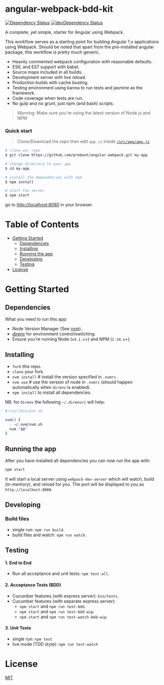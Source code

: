 # angular-webpack-bdd-kit

[![Dependency Status](https://david-dm.org/ldeck/angular-webpack/status.svg)](https://david-dm.org/ldeck/angular-webpack#info=dependencies) [![devDependency Status](https://david-dm.org/ldeck/angular-webpack/dev-status.svg)](https://david-dm.org/ldeck/angular-webpack#info=devDependencies)

A complete, yet simple, starter for Angular using Webpack.

This workflow serves as a starting point for building Angular 1.x applications using Webpack. Should be noted that apart from the pre-installed angular package, this workflow is pretty much generic.

* Heavily commented webpack configuration with reasonable defaults.
* ES6, and ES7 support with babel.
* Source maps included in all builds.
* Development server with live reload.
* Production builds with cache busting.
* Testing environment using karma to run tests and jasmine as the framework.
* Code coverage when tests are run.
* No gulp and no grunt, just npm (and bash) scripts.

>Warning: Make sure you're using the latest version of Node.js and NPM

### Quick start

> Clone/Download the repo then edit `app.js` inside [`/src/app/app.js`](/src/app/app.js)

```bash
# clone our repo
$ git clone https://github.com/preboot/angular-webpack.git my-app

# change directory to your app
$ cd my-app

# install the dependencies with npm
$ npm install

# start the server
$ npm start
```

go to [http://localhost:8080](http://localhost:8080) in your browser.

# Table of Contents

* [Getting Started](#getting-started)
    * [Dependencies](#dependencies)
    * [Installing](#installing)
    * [Running the app](#running-the-app)
    * [Developing](#developing)
    * [Testing](#testing)
* [License](#license)

# Getting Started

## Dependencies

What you need to run this app:
* Node Version Manager (See [nvm](https://github.com/creationix/nvm)).
* [direnv](http://direnv.net) for environment control/switching.
* Ensure you're running Node (`v4.1.x`+) and NPM (`2.14.x`+).

## Installing

* `fork` this repo.
* `clone` your fork.
* `nvm install` # install the version specified in `.nvmrc`.
* `nvm use`     # use the version of node in `.nvmrc` (should happen automatically when `direnv` is enabled).
* `npm install` to install all dependencies.

NB: for `direnv` the following `~/.direnvrc` will help:

``` bash
#!/usr/bin/env sh

nvm() {
  . ~/.nvm/nvm.sh
  nvm "$@"
}
```

## Running the app

After you have installed all dependencies you can now run the app with:
```bash
npm start
```

It will start a local server using `webpack-dev-server` which will watch, build (in-memory), and reload for you. The port will be displayed to you as `http://localhost:8080`.

## Developing

### Build files

* single run: `npm run build`.
* build files and watch: `npm run watch`.

## Testing

#### 1. End to End

* Run all acceptance and unit tests: `npm test-all`.

#### 2. Acceptance Tests (BDD)

* Cucumber features (with express server): `bin/tests`.
* Cucumber features (with separate express server):
  * `npm start` and `npm run test-bdd`.
  * `npm start` and `npm run test-bdd-wip`.
  * `npm start` and `npm run test-watch-bdd-wip`.


#### 3. Unit Tests

* single run: `npm test`
* live mode (TDD style): `npm run test-watch`

# License

[MIT](/LICENSE)
